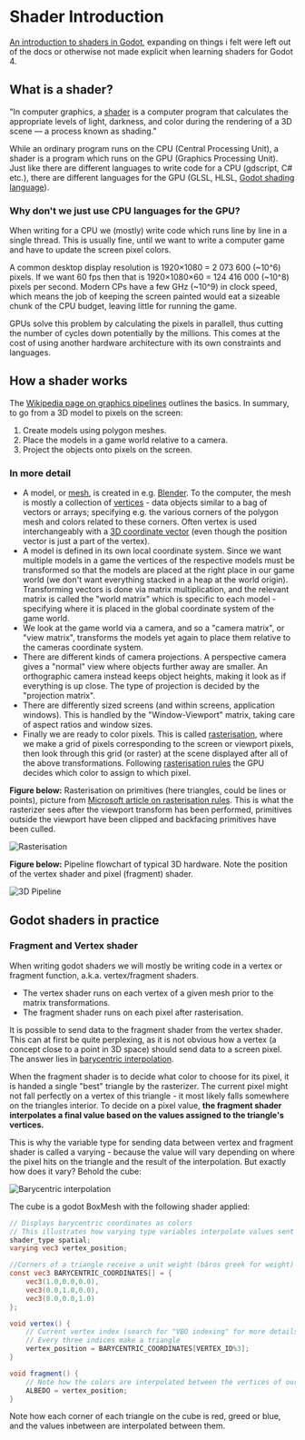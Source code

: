 # Shader Introduction
[An introduction to shaders in Godot](https://docs.godotengine.org/en/stable/tutorials/shaders/introduction_to_shaders.html), expanding on things i felt were left out of the docs or otherwise not made explicit when learning shaders for Godot 4.

## What is a shader?
"In computer graphics, a [shader](https://en.wikipedia.org/wiki/Shader) is a computer program that calculates the appropriate levels of light, darkness, and color during the rendering of a 3D scene — a process known as shading."

While an ordinary program runs on the CPU (Central Processing Unit), a shader is a program which runs on the GPU (Graphics Processing Unit). Just like there are different languages to write code for a CPU (gdscript, C# etc.), there are different languages for the GPU (GLSL, HLSL, [Godot shading language](https://docs.godotengine.org/en/stable/tutorials/shaders/shader_reference/shading_language.html#shading-language)). 

### Why don't we just use CPU languages for the GPU?

When writing for a CPU we (mostly) write code which runs line by line in a single thread. This is usually fine, until we want to write a computer game and have to update the screen pixel colors.

A common desktop display resolution is 1920×1080 = 2 073 600 (~10^6) pixels. If we want 60 fps then that is 1920×1080×60 = 124 416 000 (~10^8) pixels per second. Modern CPs have a few GHz (~10^9) in clock speed, which means the job of keeping the screen painted would eat a sizeable chunk of the CPU budget, leaving little for running the game.

GPUs solve this problem by calculating the pixels in parallell, thus cutting the number of cycles down potentially by the millions. This comes at the cost of using another hardware architecture with its own constraints and languages.

## How a shader works
The [Wikipedia page on graphics pipelines](https://en.wikipedia.org/wiki/Graphics_pipeline) outlines the basics. In summary, to go from a 3D model to pixels on the screen:

1. Create models using polygon meshes.
2. Place the models in a game world relative to a camera.
3. Project the objects onto pixels on the screen.

### In more detail

* A model, or [mesh](https://en.wikipedia.org/wiki/Polygon_mesh), is created in e.g. [Blender](https://www.blender.org/). To the computer, the mesh is mostly a collection of [vertices](https://en.wikipedia.org/wiki/Vertex_(computer_graphics)) - data objects similar to a bag of vectors or arrays; specifying e.g. the various corners of the polygon mesh and colors related to these corners. Often vertex is used interchangeably with a [3D coordinate vector](https://en.wikipedia.org/wiki/Coordinate_vector) (even though the position vector is just a part of the vertex).
* A model is defined in its own local coordinate system. Since we want multiple models in a game the vertices of the respective models must be transformed so that the models are placed at the right place in our game world (we don't want everything stacked in a heap at the world origin). Transforming vectors is done via matrix multiplication, and the relevant matrix is called the "world matrix" which is specific to each model - specifying where it is placed in the global coordinate system of the game world.
* We look at the game world via a camera, and so a "camera matrix", or "view matrix",  transforms the models yet again to place them relative to the cameras coordinate system.
* There are different kinds of camera projections. A perspective camera gives a "normal" view where objects further away are smaller. An orthographic camera instead keeps object heights, making it look as if everything is up close. The type of projection is decided by the "projection matrix".
* There are differently sized screens (and within screens, application windows). This is handled by the "Window-Viewport" matrix, taking care of aspect ratios and window sizes.
* Finally we are ready to color pixels. This is called [rasterisation](https://en.wikipedia.org/wiki/Rasterisation), where we make a grid of pixels corresponding to the screen or viewport pixels, then look through this grid (or raster) at the scene displayed after all of the above transformations. Following [rasterisation rules](https://learn.microsoft.com/en-us/windows/win32/direct3d11/d3d10-graphics-programming-guide-rasterizer-stage-rules) the GPU decides which color to assign to which pixel.

**Figure below:** Rasterisation on primitives (here triangles, could be lines or points), picture from [Microsoft article on rasterisation rules](https://learn.microsoft.com/en-us/windows/win32/direct3d11/d3d10-graphics-programming-guide-rasterizer-stage-rules). This is what the rasterizer sees after the viewport transform has been performed, primitives outside the viewport have been clipped and backfacing primitives have been culled.

![Rasterisation](https://learn.microsoft.com/en-us/windows/win32/direct3d11/images/d3d10-rasterrulestriangle.png)

**Figure below:** Pipeline flowchart of typical 3D hardware. Note the position of the vertex shader and pixel (fragment) shader.

![3D Pipeline](https://upload.wikimedia.org/wikipedia/commons/thumb/9/95/3D-Pipeline.svg/1280px-3D-Pipeline.svg.png)
## Godot shaders in practice
### Fragment and Vertex shader
When writing godot shaders we will mostly be writing code in a vertex or fragment function, a.k.a. vertex/fragment shaders. 
* The vertex shader runs on each vertex of a given mesh prior to the matrix transformations.
* The fragment shader runs on each pixel after rasterisation.

It is possible to send data to the fragment shader from the vertex shader. This can at first be quite perplexing, as it is not obvious how a vertex (a concept close to a point in 3D space) should send data to a screen pixel. The answer lies in [barycentric interpolation](https://en.wikipedia.org/wiki/Barycentric_coordinate_system). 

When the fragment shader is to decide what color to choose for its pixel, it is handed a single "best" triangle by the rasterizer. The current pixel might not fall perfectly on a vertex of this triangle - it most likely falls somewhere on the triangles interior. To decide on a pixel value, **the fragment shader interpolates a final value based on the values assigned to the triangle's vertices.** 

This is why the variable type for sending data between vertex and fragment shader is called a varying - because the value will vary depending on where the pixel hits on the triangle and the result of the interpolation. But exactly how does it vary? Behold the cube:

![Barycentric interpolation](https://github.com/user-attachments/assets/0bf6ca90-41e4-45b4-99d6-126b4f5ab8de)

The cube is a godot BoxMesh with the following shader applied:

```glsl
// Displays barycentric coordinates as colors
// This illustrates how varying type variables interpolate values sent from the vertex shader to the fragment shader.
shader_type spatial;
varying vec3 vertex_position;

//Corners of a triangle receive a unit weight (báros greek for weight)
const vec3 BARYCENTRIC_COORDINATES[] = {
	vec3(1.0,0.0,0.0),
	vec3(0.0,1.0,0.0),
	vec3(0.0,0.0,1.0)
};

void vertex() {
	// Current vertex index (search for "VBO indexing" for more details)
	// Every three indices make a triangle
	vertex_position = BARYCENTRIC_COORDINATES[VERTEX_ID%3];	
}

void fragment() {
	// Note how the colors are interpolated between the vertices of our cubes triangles
	ALBEDO = vertex_position;	
}

```

Note how each corner of each triangle on the cube is red, greed or blue, and the values inbetween are interpolated between them.
